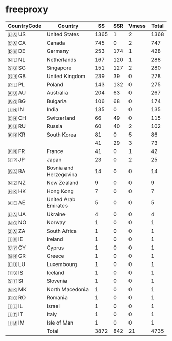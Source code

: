 # freeproxy

|CountryCode|Country|SS|SSR|Vmess|Total|
|  ----  | ----  |  ----  | ----  |  ----  | ----  |
|🇺🇸 US|United States|1365|1|2|1368|
|🇨🇦 CA|Canada|745|0|2|747|
|🇩🇪 DE|Germany|253|174|1|428|
|🇳🇱 NL|Netherlands|167|120|1|288|
|🇸🇬 SG|Singapore|151|127|2|280|
|🇬🇧 GB|United Kingdom|239|39|0|278|
|🇵🇱 PL|Poland|143|132|0|275|
|🇦🇺 AU|Australia|204|63|0|267|
|🇧🇬 BG|Bulgaria|106|68|0|174|
|🇮🇳 IN|India|135|0|0|135|
|🇨🇭 CH|Switzerland|66|49|0|115|
|🇷🇺 RU|Russia|60|40|2|102|
|🇰🇷 KR|South Korea|81|0|5|86|
| ||41|29|3|73|
|🇫🇷 FR|France|41|0|1|42|
|🇯🇵 JP|Japan|23|0|2|25|
|🇧🇦 BA|Bosnia and Herzegovina|14|0|0|14|
|🇳🇿 NZ|New Zealand|9|0|0|9|
|🇭🇰 HK|Hong Kong|7|0|0|7|
|🇦🇪 AE|United Arab Emirates|5|0|0|5|
|🇺🇦 UA|Ukraine|4|0|0|4|
|🇳🇴 NO|Norway|1|0|0|1|
|🇿🇦 ZA|South Africa|1|0|0|1|
|🇮🇪 IE|Ireland|1|0|0|1|
|🇨🇾 CY|Cyprus|1|0|0|1|
|🇬🇷 GR|Greece|1|0|0|1|
|🇱🇺 LU|Luxembourg|1|0|0|1|
|🇮🇸 IS|Iceland|1|0|0|1|
|🇸🇮 SI|Slovenia|1|0|0|1|
|🇲🇰 MK|North Macedonia|1|0|0|1|
|🇷🇴 RO|Romania|1|0|0|1|
|🇮🇱 IL|Israel|1|0|0|1|
|🇮🇹 IT|Italy|1|0|0|1|
|🇮🇲 IM|Isle of Man|1|0|0|1|
||Total|3872|842|21|4735|
